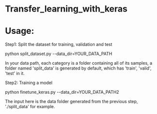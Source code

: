 # Transfer_learning_with_keras
# Usage:

Step1: Split the dataset for training, validation and test

python split_dataset.py --data_dir=YOUR_DATA_PATH

In your data path, each category is a folder containing all of its samples, a folder named 'split_data' is generated by default, which has 'train', 'valid', 'test' in it.

Step2: Training a model

python finetune_keras.py --data_dir=YOUR_DATA_PATH2

The input here is the data folder generated from the previous step, './split_data' for example.
